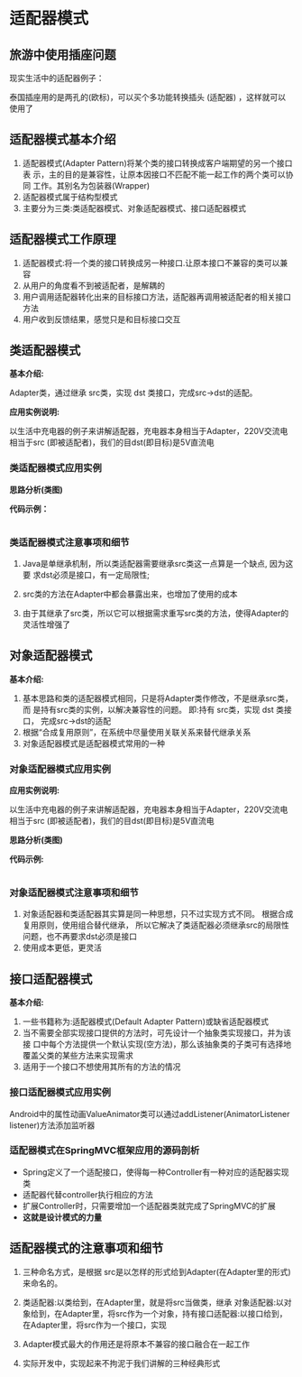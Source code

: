# 适配器模式

## 旅游中使用插座问题

现实生活中的适配器例子：

泰国插座用的是两孔的(欧标)，可以买个多功能转换插头 (适配器) ，这样就可以使用了

## 适配器模式基本介绍

1. 适配器模式(Adapter Pattern)将某个类的接口转换成客户端期望的另一个接口表 示，主的目的是兼容性，让原本因接口不匹配不能一起工作的两个类可以协同 工作。其别名为包装器(Wrapper)
2. 适配器模式属于结构型模式
3. 主要分为三类:类适配器模式、对象适配器模式、接口适配器模式

## 适配器模式工作原理

1. 适配器模式:将一个类的接口转换成另一种接口.让原本接口不兼容的类可以兼容
2. 从用户的角度看不到被适配者，是解耦的
3. 用户调用适配器转化出来的目标接口方法，适配器再调用被适配者的相关接口方法
4. 用户收到反馈结果，感觉只是和目标接口交互

## 类适配器模式

**基本介绍:**

Adapter类，通过继承 src类，实现 dst 类接口，完成src->dst的适配。

**应用实例说明:** 

以生活中充电器的例子来讲解适配器，充电器本身相当于Adapter，220V交流电 相当于src (即被适配者)，我们的目dst(即目标)是5V直流电

### 类适配器模式应用实例

**思路分析(类图)**



**代码示例：**

```java

```

### 类适配器模式注意事项和细节

1. Java是单继承机制，所以类适配器需要继承src类这一点算是一个缺点, 因为这要 求dst必须是接口，有一定局限性;

2. src类的方法在Adapter中都会暴露出来，也增加了使用的成本
3. 由于其继承了src类，所以它可以根据需求重写src类的方法，使得Adapter的灵活性增强了

## 对象适配器模式

**基本介绍:**

1. 基本思路和类的适配器模式相同，只是将Adapter类作修改，不是继承src类，而 是持有src类的实例，以解决兼容性的问题。 即:持有 src类，实现 dst 类接口， 完成src->dst的适配
2. 根据“合成复用原则”，在系统中尽量使用关联关系来替代继承关系
3. 对象适配器模式是适配器模式常用的一种

### 对象适配器模式应用实例

**应用实例说明:**

以生活中充电器的例子来讲解适配器，充电器本身相当于Adapter，220V交流电相当于src (即被适配者)，我们的目dst(即目标)是5V直流电

**思路分析(类图)**

**代码示例:**

```java

```

### 对象适配器模式注意事项和细节

1. 对象适配器和类适配器其实算是同一种思想，只不过实现方式不同。 根据合成复用原则，使用组合替代继承， 所以它解决了类适配器必须继承src的局限性问题，也不再要求dst必须是接口
2. 使用成本更低，更灵活

## 接口适配器模式

**基本介绍:**

1. 一些书籍称为:适配器模式(Default Adapter Pattern)或缺省适配器模式
2. 当不需要全部实现接口提供的方法时，可先设计一个抽象类实现接口，并为该接 口中每个方法提供一个默认实现(空方法)，那么该抽象类的子类可有选择地覆盖父类的某些方法来实现需求
3. 适用于一个接口不想使用其所有的方法的情况

### 接口适配器模式应用实例

Android中的属性动画ValueAnimator类可以通过addListener(AnimatorListener listener)方法添加监听器

### 适配器模式在SpringMVC框架应用的源码剖析

- Spring定义了一个适配接口，使得每一种Controller有一种对应的适配器实现类
- 适配器代替controller执行相应的方法
- 扩展Controller时，只需要增加一个适配器类就完成了SpringMVC的扩展
- **这就是设计模式的力量**

## 适配器模式的注意事项和细节

1. 三种命名方式，是根据 src是以怎样的形式给到Adapter(在Adapter里的形式)来命名的。

2. 类适配器:以类给到，在Adapter里，就是将src当做类，继承 对象适配器:以对象给到，在Adapter里，将src作为一个对象，持有接口适配器:以接口给到，在Adapter里，将src作为一个接口，实现

3. Adapter模式最大的作用还是将原本不兼容的接口融合在一起工作
4. 实际开发中，实现起来不拘泥于我们讲解的三种经典形式

